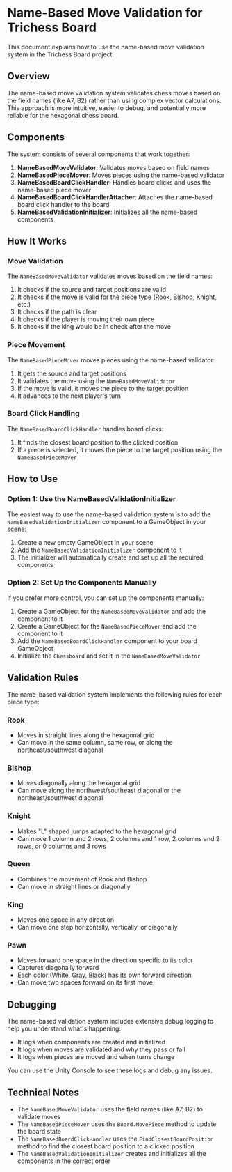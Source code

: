 # Name-Based Move Validation for Trichess Board

This document explains how to use the name-based move validation system in the Trichess Board project.

## Overview

The name-based move validation system validates chess moves based on the field names (like A7, B2) rather than using complex vector calculations. This approach is more intuitive, easier to debug, and potentially more reliable for the hexagonal chess board.

## Components

The system consists of several components that work together:

1. **NameBasedMoveValidator**: Validates moves based on field names
2. **NameBasedPieceMover**: Moves pieces using the name-based validator
3. **NameBasedBoardClickHandler**: Handles board clicks and uses the name-based piece mover
4. **NameBasedBoardClickHandlerAttacher**: Attaches the name-based board click handler to the board
5. **NameBasedValidationInitializer**: Initializes all the name-based components

## How It Works

### Move Validation

The `NameBasedMoveValidator` validates moves based on the field names:

1. It checks if the source and target positions are valid
2. It checks if the move is valid for the piece type (Rook, Bishop, Knight, etc.)
3. It checks if the path is clear
4. It checks if the player is moving their own piece
5. It checks if the king would be in check after the move

### Piece Movement

The `NameBasedPieceMover` moves pieces using the name-based validator:

1. It gets the source and target positions
2. It validates the move using the `NameBasedMoveValidator`
3. If the move is valid, it moves the piece to the target position
4. It advances to the next player's turn

### Board Click Handling

The `NameBasedBoardClickHandler` handles board clicks:

1. It finds the closest board position to the clicked position
2. If a piece is selected, it moves the piece to the target position using the `NameBasedPieceMover`

## How to Use

### Option 1: Use the NameBasedValidationInitializer

The easiest way to use the name-based validation system is to add the `NameBasedValidationInitializer` component to a GameObject in your scene:

1. Create a new empty GameObject in your scene
2. Add the `NameBasedValidationInitializer` component to it
3. The initializer will automatically create and set up all the required components

### Option 2: Set Up the Components Manually

If you prefer more control, you can set up the components manually:

1. Create a GameObject for the `NameBasedMoveValidator` and add the component to it
2. Create a GameObject for the `NameBasedPieceMover` and add the component to it
3. Add the `NameBasedBoardClickHandler` component to your board GameObject
4. Initialize the `Chessboard` and set it in the `NameBasedMoveValidator`

## Validation Rules

The name-based validation system implements the following rules for each piece type:

### Rook
- Moves in straight lines along the hexagonal grid
- Can move in the same column, same row, or along the northeast/southwest diagonal

### Bishop
- Moves diagonally along the hexagonal grid
- Can move along the northwest/southeast diagonal or the northeast/southwest diagonal

### Knight
- Makes "L" shaped jumps adapted to the hexagonal grid
- Can move 1 column and 2 rows, 2 columns and 1 row, 2 columns and 2 rows, or 0 columns and 3 rows

### Queen
- Combines the movement of Rook and Bishop
- Can move in straight lines or diagonally

### King
- Moves one space in any direction
- Can move one step horizontally, vertically, or diagonally

### Pawn
- Moves forward one space in the direction specific to its color
- Captures diagonally forward
- Each color (White, Gray, Black) has its own forward direction
- Can move two spaces forward on its first move

## Debugging

The name-based validation system includes extensive debug logging to help you understand what's happening:

- It logs when components are created and initialized
- It logs when moves are validated and why they pass or fail
- It logs when pieces are moved and when turns change

You can use the Unity Console to see these logs and debug any issues.

## Technical Notes

- The `NameBasedMoveValidator` uses the field names (like A7, B2) to validate moves
- The `NameBasedPieceMover` uses the `Board.MovePiece` method to update the board state
- The `NameBasedBoardClickHandler` uses the `FindClosestBoardPosition` method to find the closest board position to a clicked position
- The `NameBasedValidationInitializer` creates and initializes all the components in the correct order
